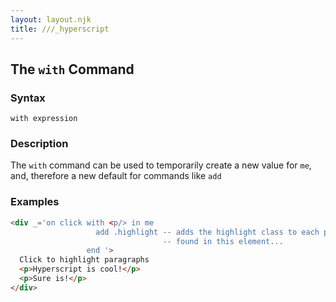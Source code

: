 ```yaml
---
layout: layout.njk
title: ///_hyperscript
---
```


## The `with` Command

### Syntax

```ebnf
with expression
```

### Description

The `with` command can be used to temporarily create a new value
for `me`, and, therefore a new default for commands like
`add`

### Examples

```html
<div _='on click with <p/> in me 
                   add .highlight -- adds the highlight class to each p
                                  -- found in this element...
                 end '>
  Click to highlight paragraphs
  <p>Hyperscript is cool!</p>
  <p>Sure is!</p>
</div>
```  
